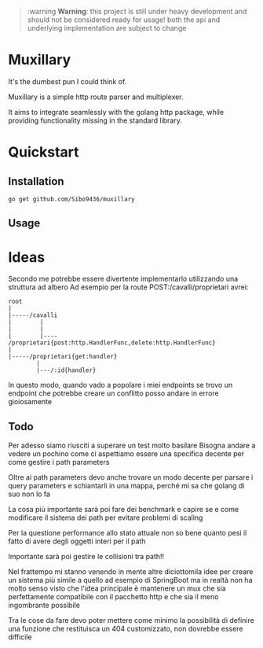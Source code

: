 > :warning **Warning**: this project is still under heavy development and should not be considered ready for usage!
> both the api and underlying implementation are subject to change
# Muxillary
It's the dumbest pun I could think of.

Muxillary is a simple http route parser and multiplexer.

It aims to integrate seamlessly with the golang http package, while providing functionality missing in the standard library.

# Quickstart
## Installation 
`go get github.com/Sibo9436/muxillary`

## Usage

# Ideas
Secondo me potrebbe essere divertente implementarlo utilizzando una struttura ad albero
Ad esempio per la route POST:/cavalli/proprietari avrei:

```
root
|
|-----/cavalli
|        |
|        |
|        |---- /proprietari{post:http.HandlerFunc,delete:http.HandlerFunc}
|
|-----/proprietari{get:handler}
        |
        |---/:id{handler}

```

In questo modo, quando vado a popolare i miei endpoints se trovo un endpoint che potrebbe creare un conflitto posso andare in errore gioiosamente

## Todo 
Per adesso siamo riusciti a superare un test molto basilare
Bisogna andare a vedere un pochino come ci aspettiamo essere una specifica decente per come gestire i path parameters 

Oltre ai path parameters devo anche trovare un modo decente per parsare i query parameters e schiantarli in una mappa, perché mi sa che golang
di suo non lo fa

La cosa più importante sarà poi fare dei benchmark e capire se e come modificare il sistema dei path per evitare problemi di scaling

Per la questione performance allo stato attuale non so bene quanto pesi il fatto di avere degli oggetti interi per il path

Importante sarà poi gestire le collisioni tra path!!

Nel frattempo mi stanno venendo in mente altre diciottomila idee per creare un sistema più simile a quello ad esempio di SpringBoot 
ma in realtà non ha molto senso visto che l'idea principale è mantenere un mux che sia perfettamente compatibile con il pacchetto http
e che sia il meno ingombrante possibile

Tra le cose da fare devo poter mettere come minimo la possibilità di definire una funzione che restituisca un 404 customizzato, non dovrebbe essere difficile



